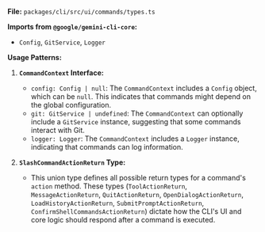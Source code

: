 **File:** `packages/cli/src/ui/commands/types.ts`

**Imports from `@google/gemini-cli-core`:**
- `Config`, `GitService`, `Logger`

**Usage Patterns:**
1.  **`CommandContext` Interface:**
    *   `config: Config | null`: The `CommandContext` includes a `Config` object, which can be `null`. This indicates that commands might depend on the global configuration.
    *   `git: GitService | undefined`: The `CommandContext` can optionally include a `GitService` instance, suggesting that some commands interact with Git.
    *   `logger: Logger`: The `CommandContext` includes a `Logger` instance, indicating that commands can log information.

2.  **`SlashCommandActionReturn` Type:**
    *   This union type defines all possible return types for a command's `action` method. These types (`ToolActionReturn`, `MessageActionReturn`, `QuitActionReturn`, `OpenDialogActionReturn`, `LoadHistoryActionReturn`, `SubmitPromptActionReturn`, `ConfirmShellCommandsActionReturn`) dictate how the CLI's UI and core logic should respond after a command is executed.
